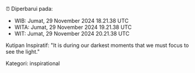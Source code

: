 ⏰ Diperbarui pada:
- WIB: Jumat, 29 November 2024 18.21.38 UTC
- WITA: Jumat, 29 November 2024 19.21.38 UTC
- WIT: Jumat, 29 November 2024 20.21.38 UTC

Kutipan Inspiratif:
"It is during our darkest moments that we must focus to see the light."


Kategori: inspirational

